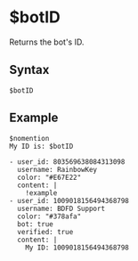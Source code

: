 # $botID
Returns the bot's ID.

## Syntax
```
$botID
```

## Example
```
$nomention
My ID is: $botID
```

```discord yaml
- user_id: 803569638084313098
  username: RainbowKey
  color: "#E67E22"
  content: |
    !example
- user_id: 1009018156494368798
  username: BDFD Support
  color: "#378afa"
  bot: true
  verified: true
  content: |
    My ID: 1009018156494368798
```
